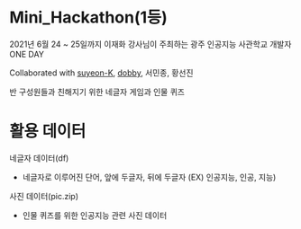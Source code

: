 # Mini_Hackathon(1등)

2021년 6월 24 ~ 25일까지 이재화 강사님이 주최하는 광주 인공지능 사관학교 개발자 ONE DAY

Collaborated with [suyeon-K](https://github.com/suyeon-K), [dobby](https://github.com/dodohyun0807), 서민종, 황선진

반 구성원들과 친해지기 위한 네글자 게임과 인물 퀴즈

# 활용 데이터
네글자 데이터(df)
- 네글자로 이루어진 단어, 앞에 두글자, 뒤에 두글자 (EX) 인공지능, 인공, 지능)

사진 데이터(pic.zip)
- 인물 퀴즈를 위한 인공지능 관련 사진 데이터
